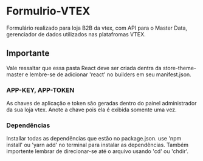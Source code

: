 # Formulrio-VTEX
Formulário realizado para loja B2B da vtex, com API para o Master Data, gerenciador de dados utilizados nas platafromas VTEX. 
## Importante
Vale ressaltar que essa pasta React deve ser criada dentra da store-theme-master e lembre-se de adicionar 'react' no builders em seu manifest.json.
### APP-KEY, APP-TOKEN
As chaves de aplicação e token são geradas dentro do painel administrador da sua loja vtex. Anote a chave pois ela é exibida somente uma vez. 
### Dependências 
Installar todas as dependências que estão no package.json.
use 'npm install' ou 'yarn add'  no terminal para instalar as dependências. 
Também importente lembrar de direcionar-se até o arquivo usando 'cd' ou 'chdir'.
